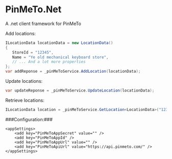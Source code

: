 # PinMeTo.Net
A .net client framework for PinMeTo

Add locations:
```c#
ILocationData locationData = new LocationData()
{
   StoreId = "12345",
   Name = "Ye old mechanical keyboard store",              
   // ... And a lot more properties
};
var addReponse = _pinMeToService.AddLocation(locationData);
```

Update locations:

```c#
var updateReponse = _pinMeToService.UpdateLocation(locationData);

```

Retrieve locations:

```c#
ILocationData location = _pinMeToService.GetLocation<LocationData>("1234");

```

###Configuration:###

``` 
<appSettings>
    <add key="PinMeToAppSecret" value="" />  
    <add key="PinMeToAppId" />  
    <add key="PinMeToAppUrl" value="" />  
    <add key="PinMeToApiUrl" value="https://api.pinmeto.com/" />  
</appSettings>

``` 
